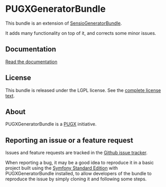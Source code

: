 PUGXGeneratorBundle
===================

This bundle is an extension of [SensioGeneratorBundle](https://github.com/sensio/SensioGeneratorBundle).

It adds many functionality on top of it, and corrects some minor issues.

Documentation
-------------

[Read the documentation](/PUGX/PUGXGeneratorBundle/blob/master/Resources/doc/index.md)

License
-------

This bundle is released under the LGPL license. See the [complete license text](/PUGX/PUGXGeneratorBundle/tree/master/Resources/meta/LICENSE).

About
-----

PUGXGeneratorBundle is a [PUGX](/PUGX) initiative.


Reporting an issue or a feature request
---------------------------------------

Issues and feature requests are tracked in the [Github issue tracker](/PUGX/PUGXGeneratorBundle/issues).

When reporting a bug, it may be a good idea to reproduce it in a basic project
built using the [Symfony Standard Edition](https://github.com/symfony/symfony-standard)
with PUGXGeneratorBundle installed, to allow developers of the bundle to reproduce the issue by simply cloning it
and following some steps.
